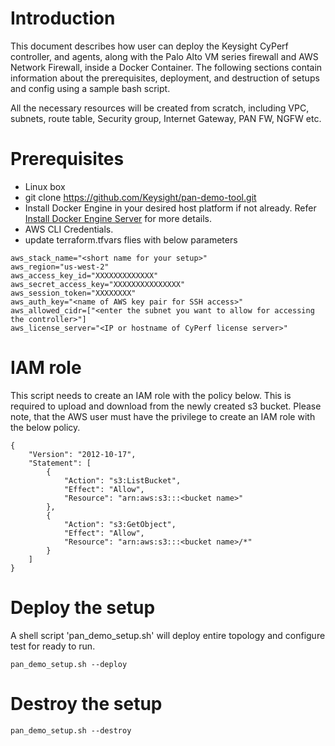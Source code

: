 
# Introduction

This document describes how user can deploy the Keysight CyPerf controller, and agents, along with the Palo Alto VM series firewall and AWS Network Firewall, inside a Docker Container. The following sections contain information about the prerequisites, deployment, and destruction of setups and config using a sample bash script.

All the necessary resources will be created from scratch, including VPC, subnets, route table, Security group, Internet Gateway, PAN FW, NGFW etc.

# Prerequisites

- Linux box
- git clone https://github.com/Keysight/pan-demo-tool.git
- Install Docker Engine in your desired host platform if not already. Refer [Install Docker Engine Server](https://docs.docker.com/engine/install/#server) for more details.
- AWS CLI Credentials.
- update terraform.tfvars flies with below parameters
```
aws_stack_name="<short name for your setup>"
aws_region="us-west-2"
aws_access_key_id="XXXXXXXXXXXXX"
aws_secret_access_key="XXXXXXXXXXXXXXX"
aws_session_token="XXXXXXXX"
aws_auth_key="<name of AWS key pair for SSH access>"
aws_allowed_cidr=["<enter the subnet you want to allow for accessing the controller>"]
aws_license_server="<IP or hostname of CyPerf license server>"
```
# IAM role

This script needs to create an IAM role with the policy below.
This is required to upload and download from the newly created s3 bucket.
Please note, that the AWS user must have the privilege to create an IAM role with the below policy.
```
{
	"Version": "2012-10-17",
	"Statement": [
		{
			"Action": "s3:ListBucket",
			"Effect": "Allow",
			"Resource": "arn:aws:s3:::<bucket name>"
		},
		{
			"Action": "s3:GetObject",
			"Effect": "Allow",
			"Resource": "arn:aws:s3:::<bucket name>/*"
		}
	]
}
```

# Deploy the setup

A shell script 'pan_demo_setup.sh' will deploy entire topology and configure test for ready to run.

```
pan_demo_setup.sh --deploy
```
# Destroy the setup

```
pan_demo_setup.sh --destroy
```




 


